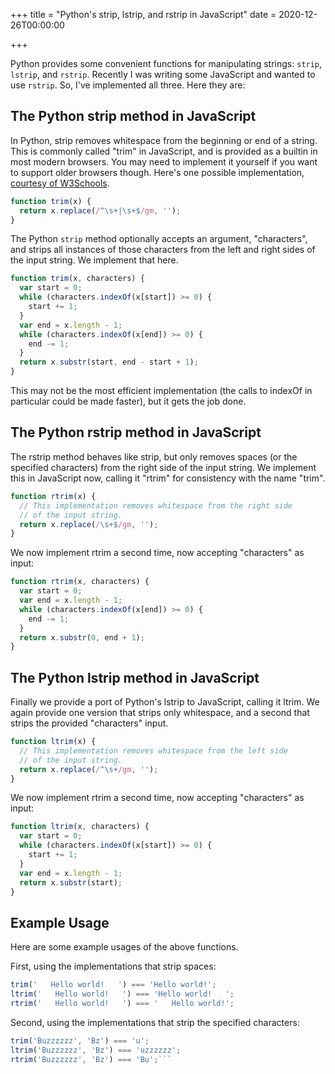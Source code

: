 +++
title = "Python's strip, lstrip, and rstrip in JavaScript"
date = 2020-12-26T00:00:00

+++

Python provides some convenient functions for manipulating strings: `strip`, `lstrip`, and `rstrip`. Recently I was writing some JavaScript and wanted to use `rstrip`. So, I've implemented all three. Here they are:

## The Python strip method in JavaScript

In Python, strip removes whitespace from the beginning or end of a string. This is commonly called "trim" in JavaScript, and is provided as a builtin in most modern browsers. You may need to implement it yourself if you want to support older browsers though. Here's one possible implementation, [courtesy of W3Schools](https://www.w3schools.com/python/ref_string_strip.asp).

```javascript
function trim(x) {
  return x.replace(/^\s+|\s+$/gm, '');
}
```

The Python `strip` method optionally accepts an argument, "characters", and strips all instances of those characters from the left and right sides of the input string. We implement that here.

```javascript
function trim(x, characters) {
  var start = 0;
  while (characters.indexOf(x[start]) >= 0) {
    start += 1;
  }
  var end = x.length - 1;
  while (characters.indexOf(x[end]) >= 0) {
    end -= 1;
  }
  return x.substr(start, end - start + 1);
}
```

This may not be the most efficient implementation (the calls to indexOf in particular could be made faster), but it gets the job done.

## The Python rstrip method in JavaScript

The rstrip method behaves like strip, but only removes spaces (or the specified characters) from the right side of the input string. We implement this in JavaScript now, calling it "rtrim" for consistency with the name "trim".

```javascript
function rtrim(x) {
  // This implementation removes whitespace from the right side
  // of the input string.
  return x.replace(/\s+$/gm, '');
}
```

We now implement rtrim a second time, now accepting "characters" as input:

```javascript
function rtrim(x, characters) {
  var start = 0;
  var end = x.length - 1;
  while (characters.indexOf(x[end]) >= 0) {
    end -= 1;
  }
  return x.substr(0, end + 1);
}
```

## The Python lstrip method in JavaScript

Finally we provide a port of Python's lstrip to JavaScript, calling it ltrim. We again provide one version that strips only whitespace, and a second that strips the provided "characters" input.

```javascript
function ltrim(x) {
  // This implementation removes whitespace from the left side
  // of the input string.
  return x.replace(/^\s+/gm, '');
}
```

We now implement rtrim a second time, now accepting "characters" as input:

```javascript
function ltrim(x, characters) {
  var start = 0;
  while (characters.indexOf(x[start]) >= 0) {
    start += 1;
  }
  var end = x.length - 1;
  return x.substr(start);
}
```

## Example Usage

Here are some example usages of the above functions.

First, using the implementations that strip spaces:

```javascript
trim('   Hello world!   ') === 'Hello world!';
ltrim('   Hello world!   ') === 'Hello world!   ';
rtrim('   Hello world!   ') === '   Hello world!';
```

Second, using the implementations that strip the specified characters:

```javascript
trim('Buzzzzzz', 'Bz') === 'u';
ltrim('Buzzzzzz', 'Bz') === 'uzzzzzz';
rtrim('Buzzzzzz', 'Bz') === 'Bu';```
